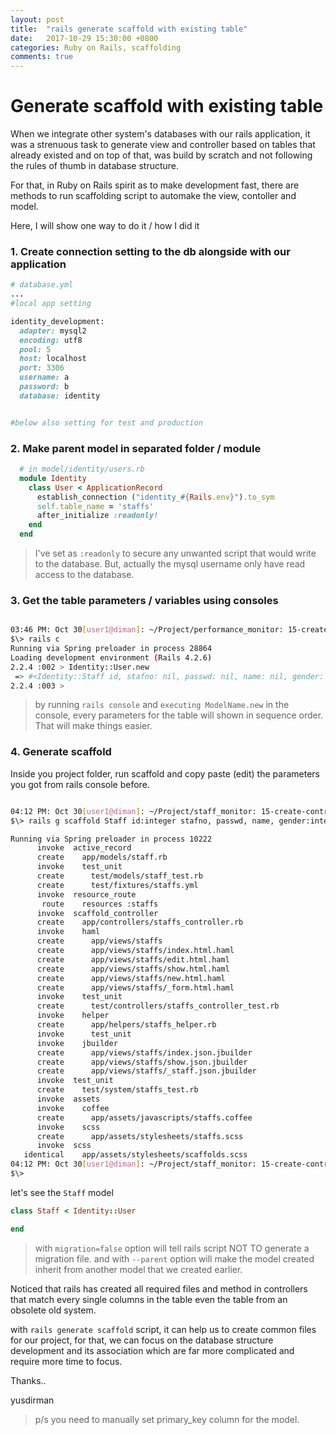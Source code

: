 ```yaml
---
layout: post
title:  "rails generate scaffold with existing table"
date:   2017-10-29 15:30:00 +0800
categories: Ruby on Rails, scaffolding
comments: true
---
```


# Generate scaffold with existing table

When we integrate other system's databases with our rails application, it was a strenuous task to generate view and controller based on tables that already existed and on top of that, was build by scratch and not following the rules of thumb in database structure.

For that, in Ruby on Rails spirit as to make development fast, there are methods to run scaffolding script to automake the view, contoller and model.


Here, I will show one way to do it / how I did it

### 1. Create connection setting to the db alongside with our application


```ruby
# database.yml
...
#local app setting

identity_development:
  adapter: mysql2
  encoding: utf8
  pool: 5
  host: localhost
  port: 3306
  username: a
  password: b
  database: identity


#below also setting for test and production
```

### 2. Make parent model in separated folder / module

```ruby
  # in model/identity/users.rb
  module Identity
    class User < ApplicationRecord
      establish_connection ("identity_#{Rails.env}").to_sym
      self.table_name = 'staffs'
      after_initialize :readonly!
    end
  end
```

> I've set as `:readonly` to secure any unwanted script that would write to the database. But, actually the mysql username only have read access to the database.

### 3. Get the table parameters / variables using consoles

```bash

03:46 PM: Oct 30[user1@diman]: ~/Project/performance_monitor: 15-create-controller-view-for-users-in-identity*
$\> rails c
Running via Spring preloader in process 28864
Loading development environment (Rails 4.2.6)
2.2.4 :002 > Identity::User.new
 => #<Identity::Staff id, stafno: nil, passwd: nil, name: nil, gender: nil, position_id: nil, position_name: nil, grade_no: nil, grade_no: nil, grade_name:nil, date_appointed: nil, email: nil, pic: nil, phone_ext: nil, is_admin: false, active: true, synced_at: nil
2.2.4 :003 >
```

> by running `rails console` and `executing ModelName.new` in the console, every parameters for the table will shown in sequence order. That will make things easier.


### 4. Generate scaffold

Inside you project folder, run scaffold and copy paste (edit) the parameters you got from rails console before.

```bash

04:12 PM: Oct 30[user1@diman]: ~/Project/staff_monitor: 15-create-controller-view-for-users-in-identity*
$\> rails g scaffold Staff id:integer stafno, passwd, name, gender:integer, position_id:integer, position_name, grade_no:integer, grade_name, date_appointed:date, email, pic, phone_ext, is_admin:boolean, active:boolean, synced_at:date --migration=false --parent=identity/user

Running via Spring preloader in process 10222
      invoke  active_record
      create    app/models/staff.rb
      invoke    test_unit
      create      test/models/staff_test.rb
      create      test/fixtures/staffs.yml
      invoke  resource_route
       route    resources :staffs
      invoke  scaffold_controller
      create    app/controllers/staffs_controller.rb
      invoke    haml
      create      app/views/staffs
      create      app/views/staffs/index.html.haml
      create      app/views/staffs/edit.html.haml
      create      app/views/staffs/show.html.haml
      create      app/views/staffs/new.html.haml
      create      app/views/staffs/_form.html.haml
      invoke    test_unit
      create      test/controllers/staffs_controller_test.rb
      invoke    helper
      create      app/helpers/staffs_helper.rb
      invoke      test_unit
      invoke    jbuilder
      create      app/views/staffs/index.json.jbuilder
      create      app/views/staffs/show.json.jbuilder
      create      app/views/staffs/_staff.json.jbuilder
      invoke  test_unit
      create    test/system/staffs_test.rb
      invoke  assets
      invoke    coffee
      create      app/assets/javascripts/staffs.coffee
      invoke    scss
      create      app/assets/stylesheets/staffs.scss
      invoke  scss
   identical    app/assets/stylesheets/scaffolds.scss
04:12 PM: Oct 30[user1@diman]: ~/Project/staff_monitor: 15-create-controller-view-for-users-in-identity*
$\>

```

let's see the `Staff` model
```ruby
class Staff < Identity::User

end
```

> with `migration=false` option will tell rails script NOT TO generate a migration file. and with `--parent` option will make the model created inherit from another model that we created earlier.

Noticed that rails has created all required files and method in controllers that match every single columns in the table even the table from an obsolete old system.

with `rails generate scaffold` script, it can help us to create common files for our project, for that, we can focus on the database structure development and its association which are far more complicated and require more time to focus.




Thanks..

yusdirman

> p/s you need to manually set primary_key column for the model.
